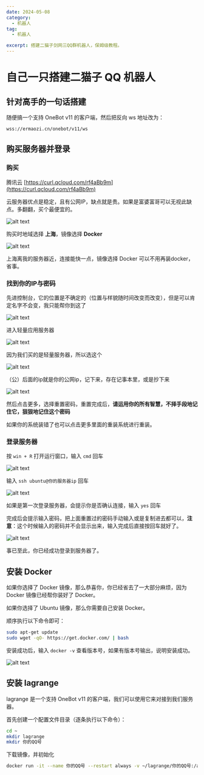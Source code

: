 ```yaml
---
date: 2024-05-08
category:
  - 机器人
tag:
  - 机器人

excerpt: 搭建二猫子剑网三QQ群机器人，保姆级教程。
---
```


# 自己一只搭建二猫子 QQ 机器人

## 针对高手的一句话搭建

随便搞一个支持 OneBot v11 的客户端，然后把反向 ws 地址改为：

`wss://ermaozi.cn/onebot/v11/ws`

## 购买服务器并登录

### 购买

腾讯云 [https://curl.qcloud.com/rf4aBb9m](https://curl.qcloud.com/rf4aBb9m)

云服务器优点是稳定，且有公网IP，缺点就是贵。如果是富婆富哥可以无视此缺点。多翻翻，买个最便宜的。

![alt text](./ermaozi_bot/image..png)

购买时地域选择 **上海**，镜像选择 **Docker**

![alt text](./ermaozi_bot/image.-1.png)

上海离我的服务器近，连接能快一点，镜像选择 Docker 可以不用再装docker，省事。

### 找到你的IP与密码

先进控制台，它的位置是不确定的（位置与样貌随时间改变而改变），但是可以肯定名字不会变，我只能帮你到这了

![alt text](./ermaozi_bot/image.-2.png)

进入轻量应用服务器

![alt text](./ermaozi_bot/image.-3.png)

因为我们买的是轻量服务器，所以选这个

![alt text](./ermaozi_bot/image.-4.png)

（公）后面的ip就是你的公网ip，记下来，存在记事本里，或是抄下来

![alt text](./ermaozi_bot/image.-5.png)

然后点击更多，选择重置密码，重置完成后，**请运用你的所有智慧，不择手段地记住它，狠狠地记住这个密码**

如果你的系统装错了也可以点击更多里面的重装系统进行重装。

### 登录服务器

按 `win + R` 打开运行窗口，输入 `cmd` 回车

![alt text](./ermaozi_bot/image.-6.png)

输入 `ssh ubuntu@你的服务器ip` 回车

![alt text](./ermaozi_bot/image.-7.png)

如果是第一次登录服务器，会提示你是否确认连接，输入 `yes` 回车

完成后会提示输入密码，把上面重置过的密码手动输入或是复制进去都可以，**注意**：这个时候输入的密码并不会显示出来，输入完成后直接按回车就好了。

![alt text](./ermaozi_bot/image.-8.png)

事已至此，你已经成功登录到服务器了。

## 安装 Docker

如果你选择了 Docker 镜像，那么恭喜你，你已经省去了一大部分麻烦，因为 Docker 镜像已经帮你装好了 Docker。

如果你选择了 Ubuntu 镜像，那么你需要自己安装 Docker。

顺序执行以下命令即可：

```bash
sudo apt-get update
sudo wget -qO- https://get.docker.com/ | bash
```

安装成功后，输入 `docker -v` 查看版本号，如果有版本号输出，说明安装成功。

![alt text](./ermaozi_bot/image.-9.png)

## 安装 lagrange

lagrange 是一个支持 OneBot v11 的客户端，我们可以使用它来对接到我们服务器。

首先创建一个配置文件目录（逐条执行以下命令）：

```bash
cd ~
mkdir lagrange
mkdir 你的QQ号
```

下载镜像，并初始化

```bash
docker run -it --name 你的QQ号 --restart always -v ~/lagrange/你的QQ号:/app/data ghcr.io/konatadev/lagrange.onebot:edge
```
